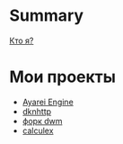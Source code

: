 # Summary
[Кто я?](./main.md)

# Мои проекты
- [Ayarei Engine]()
- [dknhttp]()
- [форк dwm]()
- [calculex]()
<!-- - [C̷̰̫̘̻̺͇͎̈̀ë̶̛͈̖͇̼̯̥̐̍ņ̵̬̳̖̰̗̳͛́̎͋̚ẗ̸̼́ȑ̵̝̹̈ȃ̷̡̲̉l̴̲̙̣̻̖̱̩̭̀̅5̷̨̧̢̦̯̗̻̺͗͊͊̿́̀̚̚]() -->

<!-- # Айсберг
- [Фото](./iceberg/image.md)
---
- [Зеленый слой]()
    - [Ничего нет, вы меня плохо знаете]()

- [Желтый слой]()
    - [Стелларис и Астроплекс]()
    - [Кто такие эти ваши централы?]()
    - [Что творилось в администрации Радиума и как я с этим связан?]()

- [Красный слой]()
    - [Веселая политическая карьера школьника]()
    - [Звездный мальчик]()
    - [ШДК и Либеральская обитель. Почему я использую Z методы?]()
    - [Пекарня Максима Каца и dchan - Второй Централ]()

- [Черный слой]()
    - [ДКН, Политический Централ]()
    - [Political World. Почему все пошло по пизде? - Первый Централ]()
    - [Лягушка]() -->